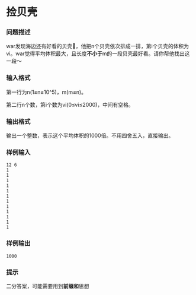 # 捡贝壳



### 问题描述

war发现海边还有好看的贝壳🐚，他把n个贝壳依次排成一排，第i个贝壳的体积为vi。war觉得平均体积最大，且长度**不小于**m的一段贝壳最好看。请你帮他找出这一段～

### 输入格式

第一行为n(1≤n≤10^5)，m(m≤n)。

第二行n个数，第i个数为vi(0≤vi≤2000)，中间有空格。

### 输出格式

输出一个整数，表示这个平均体积的1000倍。不用四舍五入，直接输出。

### 样例输入

```
12 6
1
1
1
1
1
1
1
1
1
1
1
1
```



### 样例输出

```
1000
```





### 提示

二分答案，可能需要用到**前缀和**思想